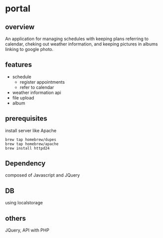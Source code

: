 # portal

## overview

An application for managing schedules with keeping plans referring to calendar, cheking out weather information, and keeping pictures in albums linking to google photo.

## features

- schedule
  - register appointments
  - refer to calendar
- weather information api
- file upload
- album

## prerequisites

install server like Apache

```
brew tap homebrew/dupes
brew tap homebrew/apache
brew install httpd24
```

## Dependency

composed of Javascript and JQuery

## DB

using localstorage

## others

JQuery, API with PHP
